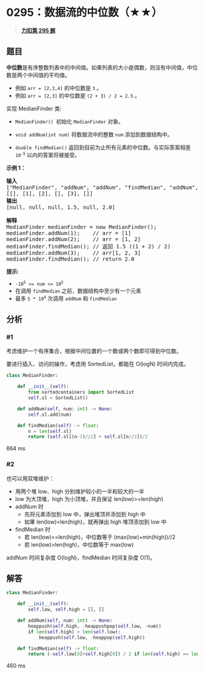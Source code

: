 # 0295：数据流的中位数（★★）


> <u>**[力扣第 295 题](https://leetcode.cn/problems/find-median-from-data-stream/)**</u>

## 题目

<p><strong>中位数</strong>是有序整数列表中的中间值。如果列表的大小是偶数，则没有中间值，中位数是两个中间值的平均值。</p>

<ul>
<li>例如 <code>arr = [2,3,4]</code> 的中位数是 <code>3</code> 。</li>
<li>例如 <code>arr = [2,3]</code> 的中位数是 <code>(2 + 3) / 2 = 2.5</code> 。</li>
</ul>

<p>实现 MedianFinder 类:</p>

<ul>
<li>
<p><code>MedianFinder() </code>初始化 <code>MedianFinder</code> 对象。</p>
</li>
<li>
<p><code>void addNum(int num)</code> 将数据流中的整数 <code>num</code> 添加到数据结构中。</p>
</li>
<li>
<p><code>double findMedian()</code> 返回到目前为止所有元素的中位数。与实际答案相差 <code>10<sup>-5</sup></code> 以内的答案将被接受。</p>
</li>
</ul>

<p><strong>示例 1：</strong></p>

<pre>
<strong>输入</strong>
["MedianFinder", "addNum", "addNum", "findMedian", "addNum", "findMedian"]
[[], [1], [2], [], [3], []]
<strong>输出</strong>
[null, null, null, 1.5, null, 2.0]

<strong>解释</strong>
MedianFinder medianFinder = new MedianFinder();
medianFinder.addNum(1);    // arr = [1]
medianFinder.addNum(2);    // arr = [1, 2]
medianFinder.findMedian(); // 返回 1.5 ((1 + 2) / 2)
medianFinder.addNum(3);    // arr[1, 2, 3]
medianFinder.findMedian(); // return 2.0</pre>

<p><strong>提示:</strong></p>

<ul>
<li><code>-10<sup>5</sup> &lt;= num &lt;= 10<sup>5</sup></code></li>
<li>在调用 <code>findMedian</code> 之前，数据结构中至少有一个元素</li>
<li>最多 <code>5 * 10<sup>4</sup></code> 次调用 <code>addNum</code> 和 <code>findMedian</code></li>
</ul>


## 分析

### #1

考虑维护一个有序集合，根据中间位置的一个数或两个数即可得到中位数。

要进行插入、访问的操作，考虑用 SortedList，都能在 O(logN) 时间内完成。

```python
class MedianFinder:

    def __init__(self):
        from sortedcontainers import SortedList
        self.sl = SortedList()

    def addNum(self, num: int) -> None:
        self.sl.add(num)

    def findMedian(self) -> float:
        n = len(self.sl)
        return (self.sl[(n-1)//2] + self.sl[n//2])/2
```
664 ms

### #2

也可以用双堆维护：
- 用两个堆 low、high 分别维护较小的一半和较大的一半
- low 为大顶堆，high 为小顶堆，并且保证 len(low)>=len(high)
- addNum 时
	- 先将元素添加到 low 中，弹出堆顶并添加到 high 中
	- 如果 len(low)<len(high)，就再弹出 high 堆顶添加到 low 中
- findMedian 时
	- 若 len(low)==len(high)，中位数等于 (max(low)+min(high))//2
	- 若 len(low)>len(high)，中位数等于 max(low)
        
addNum 时间复杂度 O(logN)，findMedian 时间复杂度 O(1)。

## 解答

```python
class MedianFinder:

    def __init__(self):
        self.low, self.high = [], []

    def addNum(self, num: int) -> None:
        heappush(self.high, -heappushpop(self.low, -num))
        if len(self.high) > len(self.low):
            heappush(self.low, -heappop(self.high))

    def findMedian(self) -> float:
        return (-self.low[0]+self.high[0]) / 2 if len(self.high) == len(self.low) else -self.low[0]
```
460 ms

